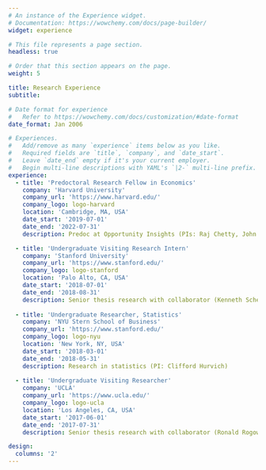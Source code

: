 ```yaml
---
# An instance of the Experience widget.
# Documentation: https://wowchemy.com/docs/page-builder/
widget: experience

# This file represents a page section.
headless: true

# Order that this section appears on the page.
weight: 5

title: Research Experience
subtitle:

# Date format for experience
#   Refer to https://wowchemy.com/docs/customization/#date-format
date_format: Jan 2006

# Experiences.
#   Add/remove as many `experience` items below as you like.
#   Required fields are `title`, `company`, and `date_start`.
#   Leave `date_end` empty if it's your current employer.
#   Begin multi-line descriptions with YAML's `|2-` multi-line prefix.
experience:
  - title: 'Predoctoral Research Fellow in Economics'
    company: 'Harvard University'
    company_url: 'https://www.harvard.edu/'
    company_logo: logo-harvard
    location: 'Cambridge, MA, USA'
    date_start: '2019-07-01'
    date_end: '2022-07-31'
    description: Predoc at Opportunity Insights (PIs: Raj Chetty, John Friedman, Nathaniel Hendren)

  - title: 'Undergraduate Visiting Research Intern'
    company: 'Stanford University'
    company_url: 'https://www.stanford.edu/'
    company_logo: logo-stanford
    location: 'Palo Alto, CA, USA'
    date_start: '2018-07-01'
    date_end: '2018-08-31'
    description: Senior thesis research with collaborator (Kenneth Scheve)
    
  - title: 'Undergraduate Researcher, Statistics'
    company: 'NYU Stern School of Business'
    company_url: 'https://www.stanford.edu/'
    company_logo: logo-nyu
    location: 'New York, NY, USA'
    date_start: '2018-03-01'
    date_end: '2018-05-31'
    description: Research in statistics (PI: Clifford Hurvich)
    
  - title: 'Undergraduate Visiting Researcher'
    company: 'UCLA'
    company_url: 'https://www.ucla.edu/'
    company_logo: logo-ucla
    location: 'Los Angeles, CA, USA'
    date_start: '2017-06-01'
    date_end: '2017-07-31'
    description: Senior thesis research with collaborator (Ronald Rogowski)

design:
  columns: '2'
---
```

